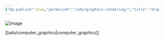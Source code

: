 ```yaml
---
{"dg-publish":true,"permalink":"/adv/graphics-rendering/","title":"Graphics Rendering","noteIcon":""}
---
```



![image](https://cdn.jsdelivr.net/gh/aaronmack/image-hosting@master/e/image.152uiessl800.webp)

[[adv/computer_graphics\|computer_graphics]]
